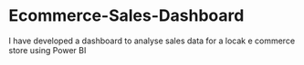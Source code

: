 # Ecommerce-Sales-Dashboard
I have developed a dashboard to analyse sales data for a locak e commerce store using Power BI
